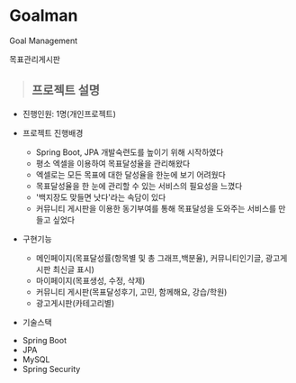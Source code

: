 # Goalman
Goal Management

목표관리게시판

> ## 프로젝트 설명

* 진행인원: 1명(개인프로젝트)

* 프로젝트 진행배경
  - Spring Boot, JPA 개발숙련도를 높이기 위해 시작하였다
  - 평소 엑셀을 이용하여 목표달성율을 관리해왔다
  - 엑셀로는 모든 목표에 대한 달성율을 한눈에 보기 어려웠다
  - 목표달성율을 한 눈에 관리할 수 있는 서비스의 필요성을 느꼈다
  - '백지장도 맞들면 낫다'라는 속담이 있다
  - 커뮤니티 게시판을 이용한 동기부여를 통해 목표달성을 도와주는 서비스를 만들고 싶었다  


* 구현기능
  - 메인페이지(목표달성률(항목별 및 총 그래프,백분율), 커뮤니티인기글, 광고게시판 최신글 표시)
  - 마이페이지(목표생성, 수정, 삭제)
  - 커뮤니티 게시판(목표달성후기, 고민, 함께해요, 강습/학원)
  - 광고게시판(카테고리별)

* 기술스택
- Spring Boot
- JPA
- MySQL
- Spring Security
